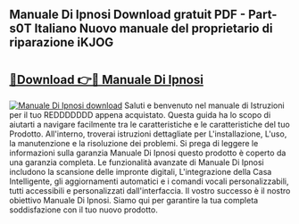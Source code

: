 ## Manuale Di Ipnosi Download gratuit PDF - Part-s0T Italiano Nuovo manuale del proprietario di riparazione iKJOG

# <h2><a href="http://dfeetn.blite.top/?on=Manuale+Di+Ipnosi">🔗Download 👉🔴 Manuale Di Ipnosi</a></h2>

[![Manuale Di Ipnosi download](https://i.imgur.com/lujVjoI.png)](http://dfeetn.blite.top/?on=Manuale+Di+Ipnosi)
Saluti e benvenuto nel manuale di Istruzioni per il tuo REDDDDDDD appena acquistato. Questa guida ha lo scopo di aiutarti a navigare facilmente tra le caratteristiche e le caratteristiche del tuo Prodotto. All'interno, troverai istruzioni dettagliate per L'installazione, L'uso, la manutenzione e la risoluzione dei problemi. Si prega di leggere le informazioni sulla garanzia Manuale Di Ipnosi questo prodotto è coperto da una garanzia completa. Le funzionalità avanzate di Manuale Di Ipnosi includono la scansione delle impronte digitali, L'integrazione della Casa Intelligente, gli aggiornamenti automatici e i comandi vocali personalizzabili, tutti accessibili e personalizzati dall'interfaccia. Il vostro successo è il nostro obiettivo Manuale Di Ipnosi. Siamo qui per garantire la tua completa soddisfazione con il tuo nuovo prodotto.
